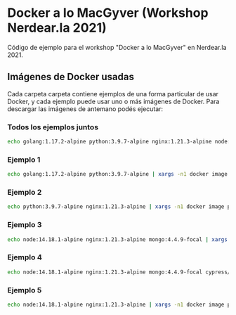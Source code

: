 # Docker a lo MacGyver (Workshop Nerdear.la 2021)

Código de ejemplo para el workshop "Docker a lo MacGyver" en Nerdear.la 2021.

## Imágenes de Docker usadas

Cada carpeta carpeta contiene ejemplos de una forma particular de usar Docker, y cada ejemplo puede usar uno o más imágenes de Docker. Para descargar las imágenes de antemano podés ejecutar:

### Todos los ejemplos juntos

```sh
echo golang:1.17.2-alpine python:3.9.7-alpine nginx:1.21.3-alpine node:14.18.1-alpine mongo:4.4.9-focal cypress/included:8.6.0 | xargs -n1 docker image pull
```

### Ejemplo 1

```sh
echo golang:1.17.2-alpine python:3.9.7-alpine | xargs -n1 docker image pull
```

### Ejemplo 2

```sh
echo python:3.9.7-alpine nginx:1.21.3-alpine | xargs -n1 docker image pull
```

### Ejemplo 3

```sh
echo node:14.18.1-alpine nginx:1.21.3-alpine mongo:4.4.9-focal | xargs -n1 docker image pull
```

### Ejemplo 4

```sh
echo node:14.18.1-alpine nginx:1.21.3-alpine mongo:4.4.9-focal cypress/included:8.6.0 | xargs -n1 docker image pull
```

### Ejemplo 5

```sh
echo node:14.18.1-alpine nginx:1.21.3-alpine | xargs -n1 docker image pull
```
